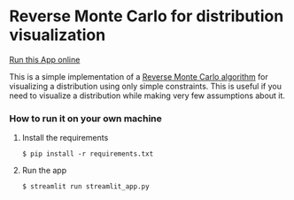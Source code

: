 # Reverse Monte Carlo for distribution visualization

[Run this App online](https://rmc-for-distribution-visualization.streamlit.app/)

This is a simple implementation of a [Reverse Monte Carlo algorithm](https://en.wikipedia.org/wiki/Reverse_Monte_Carlo) for visualizing a distribution using only simple constraints. This is useful if you need to visualize a distribution while making very few assumptions about it.

### How to run it on your own machine

1. Install the requirements

   ```
   $ pip install -r requirements.txt
   ```

2. Run the app

   ```
   $ streamlit run streamlit_app.py
   ```
